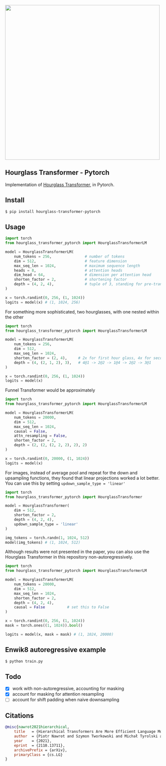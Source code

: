 <img src="./hourglass.png" width="500px"></img>

## Hourglass Transformer - Pytorch

Implementation of <a href="https://arxiv.org/abs/2110.13711">Hourglass Transformer</a>, in Pytorch.


## Install

```bash
$ pip install hourglass-transformer-pytorch
```

## Usage

```python
import torch
from hourglass_transformer_pytorch import HourglassTransformerLM

model = HourglassTransformerLM(
    num_tokens = 256,               # number of tokens
    dim = 512,                      # feature dimension
    max_seq_len = 1024,             # maximum sequence length
    heads = 8,                      # attention heads
    dim_head = 64,                  # dimension per attention head
    shorten_factor = 2,             # shortening factor
    depth = (4, 2, 4),              # tuple of 3, standing for pre-transformer-layers, valley-transformer-layers (after downsample), post-transformer-layers (after upsample) - the valley transformer layers can be yet another nested tuple, in which case it will shorten again recursively
)

x = torch.randint(0, 256, (1, 1024))
logits = model(x) # (1, 1024, 256)
```

For something more sophisticated, two hourglasses, with one nested within the other


```python
import torch
from hourglass_transformer_pytorch import HourglassTransformerLM

model = HourglassTransformerLM(
    num_tokens = 256,
    dim = 512,
    max_seq_len = 1024,
    shorten_factor = (2, 4),     # 2x for first hour glass, 4x for second
    depth = (4, (2, 1, 2), 3),   # 4@1 -> 2@2 -> 1@4 -> 2@2 -> 3@1
)

x = torch.randint(0, 256, (1, 1024))
logits = model(x)
```

Funnel Transformer would be approximately

```python
import torch
from hourglass_transformer_pytorch import HourglassTransformerLM

model = HourglassTransformerLM(
    num_tokens = 20000,
    dim = 512,
    max_seq_len = 1024,
    causal = False,
    attn_resampling = False,
    shorten_factor = 2,
    depth = (2, (2, (2, 2, 2), 2), 2)
)

x = torch.randint(0, 20000, (1, 1024))
logits = model(x)
```

For images, instead of average pool and repeat for the down and upsampling functions, they found that linear projections worked a lot better. You can use this by setting `updown_sample_type = 'linear'`

```python
import torch
from hourglass_transformer_pytorch import HourglassTransformer

model = HourglassTransformer(
    dim = 512,
    shorten_factor = 2,
    depth = (4, 2, 4),
    updown_sample_type = 'linear'
)

img_tokens = torch.randn(1, 1024, 512)
model(img_tokens) # (1, 1024, 512)
```

Although results were not presented in the paper, you can also use the Hourglass Transformer in this repository non-autoregressively.

```python
import torch
from hourglass_transformer_pytorch import HourglassTransformerLM

model = HourglassTransformerLM(
    num_tokens = 20000,
    dim = 512,
    max_seq_len = 1024,
    shorten_factor = 2,
    depth = (4, 2, 4),
    causal = False          # set this to False
)

x = torch.randint(0, 256, (1, 1024))
mask = torch.ones((1, 1024)).bool()

logits = model(x, mask = mask) # (1, 1024, 20000)
```

## Enwik8 autoregressive example

```bash
$ python train.py
```

## Todo

- [x] work with non-autoregressive, accounting for masking
- [x] account for masking for attention resampling
- [ ] account for shift padding when naive downsampling

## Citations

```bibtex
@misc{nawrot2021hierarchical,
    title   = {Hierarchical Transformers Are More Efficient Language Models}, 
    author  = {Piotr Nawrot and Szymon Tworkowski and Michał Tyrolski and Łukasz Kaiser and Yuhuai Wu and Christian Szegedy and Henryk Michalewski},
    year    = {2021},
    eprint  = {2110.13711},
    archivePrefix = {arXiv},
    primaryClass = {cs.LG}
}
```
